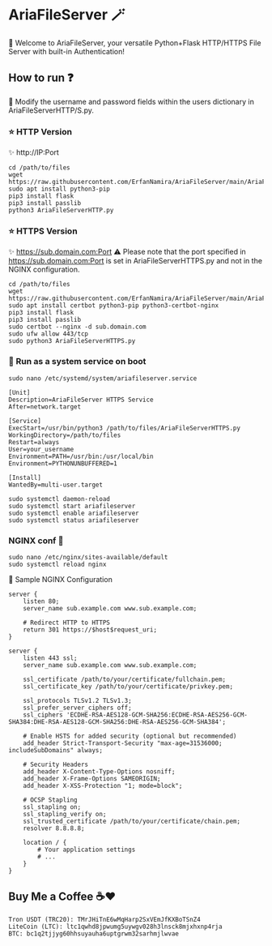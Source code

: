# AriaFileServer 🪄
🌟 Welcome to AriaFileServer, your versatile Python+Flask HTTP/HTTPS File Server with built-in Authentication!

## How to run ❓
🧩 Modify the username and password fields within the users dictionary in AriaFileServerHTTP/S.py.
### ⭐ HTTP Version
✨ http://IP:Port
```
cd /path/to/files
wget https://raw.githubusercontent.com/ErfanNamira/AriaFileServer/main/AriaFileServerHTTP.py
sudo apt install python3-pip
pip3 install flask
pip3 install passlib
python3 AriaFileServerHTTP.py
```
### ⭐ HTTPS Version
✨ https://sub.domain.com:Port
⚠️ Please note that the port specified in https://sub.domain.com:Port is set in AriaFileServerHTTPS.py and not in the NGINX configuration.
```
cd /path/to/files
wget https://raw.githubusercontent.com/ErfanNamira/AriaFileServer/main/AriaFileServerHTTPS.py
sudo apt install certbot python3-pip python3-certbot-nginx
pip3 install flask
pip3 install passlib
sudo certbot --nginx -d sub.domain.com
sudo ufw allow 443/tcp
sudo python3 AriaFileServerHTTPS.py
```
### 👒 Run as a system service on boot
```
sudo nano /etc/systemd/system/ariafileserver.service
```
```
[Unit]
Description=AriaFileServer HTTPS Service
After=network.target

[Service]
ExecStart=/usr/bin/python3 /path/to/files/AriaFileServerHTTPS.py
WorkingDirectory=/path/to/files
Restart=always
User=your_username
Environment=PATH=/usr/bin:/usr/local/bin
Environment=PYTHONUNBUFFERED=1

[Install]
WantedBy=multi-user.target
```
```
sudo systemctl daemon-reload
sudo systemctl start ariafileserver
sudo systemctl enable ariafileserver
sudo systemctl status ariafileserver
```
### NGINX conf 🧬
```
sudo nano /etc/nginx/sites-available/default
sudo systemctl reload nginx
```
💠 Sample NGINX Configuration 
```
server {
    listen 80;
    server_name sub.example.com www.sub.example.com;

    # Redirect HTTP to HTTPS
    return 301 https://$host$request_uri;
}

server {
    listen 443 ssl;
    server_name sub.example.com www.sub.example.com;

    ssl_certificate /path/to/your/certificate/fullchain.pem;
    ssl_certificate_key /path/to/your/certificate/privkey.pem;

    ssl_protocols TLSv1.2 TLSv1.3;
    ssl_prefer_server_ciphers off;
    ssl_ciphers 'ECDHE-RSA-AES128-GCM-SHA256:ECDHE-RSA-AES256-GCM-SHA384:DHE-RSA-AES128-GCM-SHA256:DHE-RSA-AES256-GCM-SHA384';

    # Enable HSTS for added security (optional but recommended)
    add_header Strict-Transport-Security "max-age=31536000; includeSubDomains" always;

    # Security Headers
    add_header X-Content-Type-Options nosniff;
    add_header X-Frame-Options SAMEORIGIN;
    add_header X-XSS-Protection "1; mode=block";

    # OCSP Stapling
    ssl_stapling on;
    ssl_stapling_verify on;
    ssl_trusted_certificate /path/to/your/certificate/chain.pem;
    resolver 8.8.8.8;

    location / {
        # Your application settings
        # ...
    }
}
```
## Buy Me a Coffee ☕❤️
```
Tron USDT (TRC20): TMrJHiTnE6wMqHarp2SxVEmJfKXBoTSnZ4
LiteCoin (LTC): ltc1qwhd8jpwumg5uywgv028h3lnsck8mjxhxnp4rja
BTC: bc1q2tjjyg60hhsuyauha6uptgrwm32sarhmjlwvae
```
